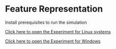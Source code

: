 # Feature Representation
Install prerequisites to run the simulation

[Click here to open the Experiment for Linux systems](/getCompressedFiles/Exp1/Exp1.tar.gz)

[Click here to open the Experiment for Windows](/getCompressedFiles/Exp1/Exp1.zip)